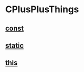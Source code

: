 # CPlusPlusThings
## [const](./const/README.md)
## [static](./static/README.md)
## [this](./this/README.md)